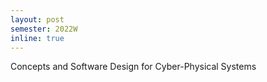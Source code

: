 ```yaml
---
layout: post
semester: 2022W
inline: true
---
```


Concepts and Software Design for Cyber-Physical Systems